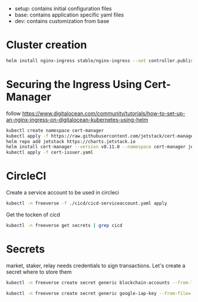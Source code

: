 - setup: contains initial configuration files
- base: contains application specific yaml files
- dev: contains customization from base


# Cluster creation

```bash
helm install nginx-ingress stable/nginx-ingress --set controller.publishService.enabled=true
```

# Securing the Ingress Using Cert-Manager
follow https://www.digitalocean.com/community/tutorials/how-to-set-up-an-nginx-ingress-on-digitalocean-kubernetes-using-helm
```bash
kubectl create namespace cert-manager
kubectl apply -f https://raw.githubusercontent.com/jetstack/cert-manager/release-0.11/deploy/manifests/00-crds.yaml
helm repo add jetstack https://charts.jetstack.io
helm install cert-manager --version v0.11.0 --namespace cert-manager jetstack/cert-manager
kubectl apply -f cert-issuer.yaml
```

# CircleCI
Create a service account to be used in circleci
```bash
kubectl -n freeverse -f ./cicd/cicd-serviceaccount.yaml apply
```

Get the tocken of cicd
```bash
kubectl -n freeverse get secrets | grep cicd
```

# Secrets
market, staker, relay needs credentials to sign transactions. Let's create a secret where to store them
```bash
kubectl -n freeverse create secret generic blockchain-accounts --from-literal=relay=<private_key> --from-literal=market=<private_key> --from-literal=staker=<private_key>

kubectl -n freeverse create secret generic google-iap-key --from-file=./key.json
```